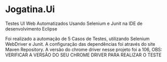 # Jogatina.Ui
Testes UI Web Automatizados Usando Selenium e Junit na IDE de desenvolvimento Eclipse 

Foi realizado a automação de 5 Casos de Testes, utilizando Selenium WebDriver e Junit. A configuração das dependências foi através do site Maven Repository. A versão do chrome driver nesse projeto foi a 106, OBS: VERIFICAR A VERSÃO DO SEU CHROME DRIVER PARA REALIZAR O TESTE

